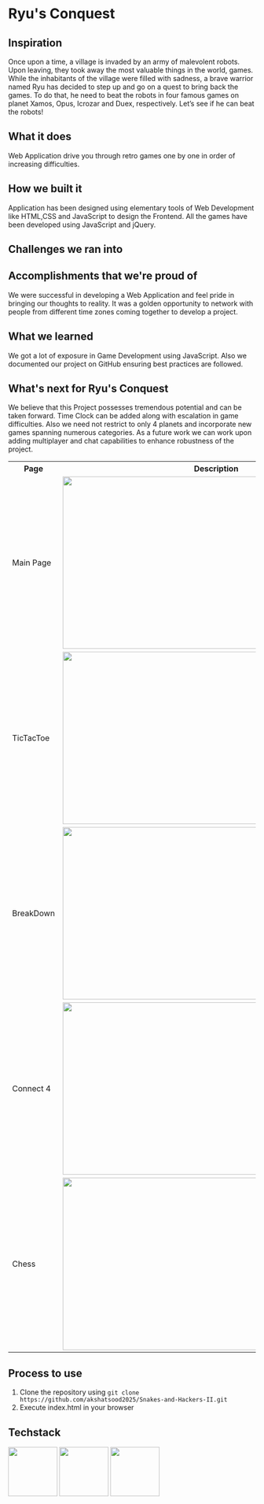 # Ryu's Conquest

## Inspiration

Once upon a time, a village is invaded by an army of malevolent robots. Upon leaving, they took away the most valuable things in the world, games. While the inhabitants of the village were filled with sadness, a brave warrior named Ryu has decided to step up and go on a quest to bring back the games. To do that, he need to beat the robots in four famous games on planet Xamos, Opus, Icrozar and Duex, respectively. Let’s see if he can beat the robots!

## What it does

Web Application drive you through retro games one by one in order of increasing difficulties.

## How we built it

Application has been designed using elementary tools of Web Development like HTML,CSS and JavaScript to design the Frontend. All the games have been developed using JavaScript and jQuery.

## Challenges we ran into



## Accomplishments that we're proud of

We were successful in developing a Web Application and feel pride in bringing our thoughts to reality. It was a golden opportunity to network with people from different time zones coming together to develop a project.

## What we learned

We got a lot of exposure in Game Development using JavaScript. Also we documented our project on GitHub ensuring best practices are followed. 

## What's next for Ryu's Conquest

We believe that this Project possesses tremendous potential and can be taken forward. Time Clock can be added along with escalation in game difficulties. Also we need not restrict to only 4 planets and incorporate new games spanning numerous categories. As a future work we can work upon adding multiplayer and chat capabilities to enhance robustness of the project.



<table>
  <tr>
    <th>Page</th>
    <th>Description</th>
  </tr>
  <tr>
    <td>Main Page</td>
    <td><img src="https://user-images.githubusercontent.com/56976049/184529124-101a47cb-59d9-485f-9a90-57e80b01cecb.png" width="625" height="350"></td>
  </tr>
  <tr>
    <td>TicTacToe</td>
    <td><img src="https://user-images.githubusercontent.com/56976049/184529134-811264df-fc01-433d-96c9-bb06fc559a18.png" width="400" height="350"></td>
  </tr>
  <tr>
    <td>BreakDown</td>
    <td><img src="https://user-images.githubusercontent.com/56976049/184529142-40373a3b-b94c-458b-bd49-71fdf7e0ea0a.png" width="400" height="350"></td>
  </tr>
  <tr>
    <td>Connect 4</td>
    <td><img src="https://user-images.githubusercontent.com/56976049/184529148-8fe91d60-2388-4561-ade8-b01e04e354c2.png" width="400" height="350"></td>
  </tr>
  <tr>
    <td>Chess</td>
    <td><img src="https://user-images.githubusercontent.com/56976049/184529152-2e863339-1551-41b0-a349-892a6141ac36.png" width="400" height="350"></td>
  </tr>
</table>


## Process to use
1. Clone the repository using `git clone https://github.com/akshatsood2025/Snakes-and-Hackers-II.git`
2. Execute index.html in your browser

## Techstack
<code><img height="100" src="https://freeiconshop.com/wp-content/uploads/edd/html-outline.png"></code>
<code><img height="100" src="https://cdn-icons-png.flaticon.com/512/919/919826.png"></code>
<code><img height="100" src="https://icon-library.com/images/javascript-icon-png/javascript-icon-png-23.jpg"></code>
